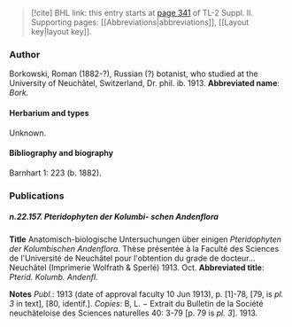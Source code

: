 > [!cite] BHL link: this entry starts at [page 341](https://www.biodiversitylibrary.org/page/33265538) of TL-2 Suppl. II.
> Supporting pages: [[Abbreviations|abbreviations]], [[Layout key|layout key]].

### Author

Borkowski, Roman (1882-?), Russian (?) botanist, who studied at the University of Neuchâtel, Switzerland, Dr. phil. ib. 1913. 
**Abbreviated name**: *Bork.*

#### Herbarium and types

Unknown.

#### Bibliography and biography

Barnhart 1: 223 (b. 1882).

### Publications

##### n.22.157. Pteridophyten der Kolumbi- schen Andenflora

**Title**
Anatomisch-biologische Untersuchungen über einigen *Pteridophyten der Kolumbischen Andenflora*. Thèse présentée à la Faculté des Sciences de l'Université de Neuchâtel pour l'obtention du grade de docteur... Neuchâtel (Imprimerie Wolfrath & Sperlé) 1913. Oct.
**Abbreviated title**: *Pterid. Kolumb. Andenfl.*

**Notes**
*Publ*.: 1913 (date of approval faculty 10 Jun 1913), p. \[1\]-78, \[79, is *pl. 3* in text\], \[80, identif.\].
*Copies*: B, L. − Extrait du Bulletin de la Société neuchâteloise des Sciences naturelles 40: 3-79 \[p. 79 is *pl. 3*\]. 1913.

